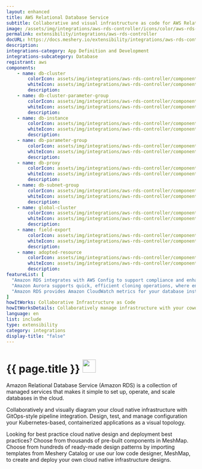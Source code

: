 ```yaml
---
layout: enhanced
title: AWS Relational Database Service
subtitle: Collaborative and visual infrastructure as code for AWS Relational Database Service
image: /assets/img/integrations/aws-rds-controller/icons/color/aws-rds-controller-color.svg
permalink: extensibility/integrations/aws-rds-controller
docURL: https://docs.meshery.io/extensibility/integrations/aws-rds-controller
description: 
integrations-category: App Definition and Development
integrations-subcategory: Database
registrant: aws
components: 
	- name: db-cluster
		colorIcon: assets/img/integrations/aws-rds-controller/components/db-cluster/icons/color/db-cluster-color.svg
		whiteIcon: assets/img/integrations/aws-rds-controller/components/db-cluster/icons/white/db-cluster-white.svg
		description: 
	- name: db-cluster-parameter-group
		colorIcon: assets/img/integrations/aws-rds-controller/components/db-cluster-parameter-group/icons/color/db-cluster-parameter-group-color.svg
		whiteIcon: assets/img/integrations/aws-rds-controller/components/db-cluster-parameter-group/icons/white/db-cluster-parameter-group-white.svg
		description: 
	- name: db-instance
		colorIcon: assets/img/integrations/aws-rds-controller/components/db-instance/icons/color/db-instance-color.svg
		whiteIcon: assets/img/integrations/aws-rds-controller/components/db-instance/icons/white/db-instance-white.svg
		description: 
	- name: db-parameter-group
		colorIcon: assets/img/integrations/aws-rds-controller/components/db-parameter-group/icons/color/db-parameter-group-color.svg
		whiteIcon: assets/img/integrations/aws-rds-controller/components/db-parameter-group/icons/white/db-parameter-group-white.svg
		description: 
	- name: db-proxy
		colorIcon: assets/img/integrations/aws-rds-controller/components/db-proxy/icons/color/db-proxy-color.svg
		whiteIcon: assets/img/integrations/aws-rds-controller/components/db-proxy/icons/white/db-proxy-white.svg
		description: 
	- name: db-subnet-group
		colorIcon: assets/img/integrations/aws-rds-controller/components/db-subnet-group/icons/color/db-subnet-group-color.svg
		whiteIcon: assets/img/integrations/aws-rds-controller/components/db-subnet-group/icons/white/db-subnet-group-white.svg
		description: 
	- name: global-cluster
		colorIcon: assets/img/integrations/aws-rds-controller/components/global-cluster/icons/color/global-cluster-color.svg
		whiteIcon: assets/img/integrations/aws-rds-controller/components/global-cluster/icons/white/global-cluster-white.svg
		description: 
	- name: field-export
		colorIcon: assets/img/integrations/aws-rds-controller/components/field-export/icons/color/field-export-color.svg
		whiteIcon: assets/img/integrations/aws-rds-controller/components/field-export/icons/white/field-export-white.svg
		description: 
	- name: adopted-resource
		colorIcon: assets/img/integrations/aws-rds-controller/components/adopted-resource/icons/color/adopted-resource-color.svg
		whiteIcon: assets/img/integrations/aws-rds-controller/components/adopted-resource/icons/white/adopted-resource-white.svg
		description: 
featureList: [
  "Amazon RDS integrates with AWS Config to support compliance and enhance security by recording and auditing changes to the configuration of your DB instance",
  "Amazon Aurora supports quick, efficient cloning operations, where entire multi-terabyte database clusters can be cloned in minutes.",
  "Amazon RDS provides Amazon CloudWatch metrics for your database instances at no additional charge."
]
howItWorks: Collaborative Infrastructure as Code
howItWorksDetails: Collaboratively manage infrastructure with your coworkers synchronously sharing the same designs.
language: en
list: include
type: extensibility
category: integrations
display-title: "false"
---
```

<h1>{{ page.title }} <img src="{{ page.image }}" style="width: 35px; height: 35px;" /></h1>

<p>
Amazon Relational Database Service (Amazon RDS) is a collection of managed services that makes it simple to set up, operate, and scale databases in the cloud.
</p>
<p>
    Collaboratively and visually diagram your cloud native infrastructure with GitOps-style pipeline integration. Design, test, and manage configuration your Kubernetes-based, containerized applications as a visual topology.
</p>
<p>
    Looking for best practice cloud native design and deployment best practices? Choose from thousands of pre-built components in MeshMap. Choose from hundreds of ready-made design patterns by importing templates from Meshery Catalog or use our low code designer, MeshMap, to create and deploy your own cloud native infrastructure designs.
</p>
